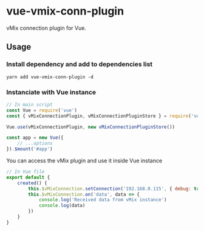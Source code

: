# vue-vmix-conn-plugin

vMix connection plugin for Vue.

## Usage
### Install dependency and add to dependencies list
```
yarn add vue-vmix-conn-plugin -d
```

### Instanciate with Vue instance
```javascript
// In main script
const Vue = require('vue')
const { vMixConnectionPlugin, vMixConnectionPluginStore } = require('vue-vmix-conn-plugin')

Vue.use(vMixConnectionPlugin, new vMixConnectionPluginStore())

const app = new Vue({
	// ...options
}).$mount('#app')
```

You can access the vMix plugin and use it inside Vue instance
```javascript
// In Vue file
export default {
	created() {
		this.$vMixConnection.setConnection('192.168.0.115', { debug: true })
		this.$vMixConnection.on('data', data => {
			console.log('Received data from vMix instance')
			console.log(data)
		})
	}
}
```
